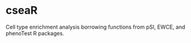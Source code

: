 # cseaR
Cell type enrichment analysis borrowing functions from pSI, EWCE, and phenoTest R packages.
